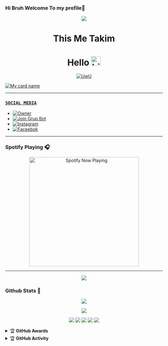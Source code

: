 ### Hi Bruh Welcome To my profile👋

<p align="center">
  <img src="https://telegra.ph/file/61d68e7f38b756dd7d689.jpg" />
</p>
<h1 align="center">This Me Takim
</p>


<h1 align="center">Hello <img src="https://user-images.githubusercontent.com/1303154/88677602-1635ba80-d120-11ea-84d8-d263ba5fc3c0.gif" width="30px" alt="hi"><br></h1>

<p align="center">
  <a href="https://github.com/takimtod"><img src="http://readme-typing-svg.herokuapp.com?color=FFFF00&center=true&vCenter=true&multiline=false&lines=Hi!+im+a+Newbie;Currently+Learning+Javascript.;Don't+bully+me+>//<" alt="UwU">
</p>

<p 
--------

![My card name](https://cardivo.vercel.app/api?name=takimtod&description=DOOOR,%20WELCOME%20TO%20github%20takimtod%20&image=https://telegra.ph/file/61d68e7f38b756dd7d689.jpg&backgroundColor=%23ecf0f1&instagram=zyee_ez&github=takimtod&pattern=leaf&colorPattern=%23eaeaea)

---------

### ```SOCIAL MEDIA```
- [![Owner ](https://img.shields.io/badge/Developer-Takimtod-brightgreen)](https://wa.me/6282194424412)
- [![Join Grup Bot ](https://img.shields.io/badge/Join%20Group-000000?style=social&logo=whatsapp&logoColor=brightgreen)](https://chat.whatsapp.com/DaBXFf82aqwHc03v22E09D) 
- [![Instagram ](https://img.shields.io/badge/Instagram-000000?style=social&logo=instagram&logoColor=ff69b4)](https://instagram.com/zyee_ez)
- [![Faceebok ](https://img.shields.io/badge/Facebook-ff007f?style=social&logo=facebook&logoColor=0080ff)](https://facebook.com/Kevin)

------

### Spotify Playing 🎧

<p align="center">
  <a href="https://open.spotify.com/track/3A4FRzgve9BjfKbvVXRIFO?si=d5jDO41rReaZm7ikLJW66Q" target="_blank"><img src="https://now-playing-on-spotify.vercel.app/api/spotify" alt="Spotify Now Playing" width="350"/></a>
</p>

------

<p align="center">
  <img src="https://img.shields.io/badge/-JavaScript-black?style=flat-square&logo=javascript" />


### Github Stats 🚀

<p align="center"><a href="https://github.com/takimtod"><img src="https://github-readme-stats.vercel.app/api?username=takimtod&show_icons=true&theme=radical"></a></p>
<p align="center"><a href="https://github.com/takimtod"><img src="https://github-readme-stats.vercel.app/api/top-langs/?username=takimtod&theme=radical&layout=compact"></a></p>

<p align="center">
    <img src="https://img.shields.io/badge/OS-Linux-blue?&logo=Linux" />
    <img src="https://img.shields.io/badge/OS-Windows-blue?&logo=Windows" />
    <img src="https://img.shields.io/badge/IDE-Xcode-blue?&logo=xcode" />
    <img src="https://img.shields.io/badge/Text%20Editor-Visual%20Studio%20Code-blue?&logo=visual%20studio%20code&logoColor=blue" />
    <img src="https://img.shields.io/badge/Sublime%20Text-gray?&logo=Sublime-Text" />
</p>
<details>
    <summary>&#127942 <b>GitHub Awards</b></summary><br/>

![Github Trophy](https://github-profile-trophy.vercel.app/?username=phaticusthiccy)

</details>

<details>
    <summary>&#127942 <b>GitHub Activity</b></summary><br/>

![Metrics](https://metrics.lecoq.io/ZansLord?template=classic&repositories.forks=true&languages=1&languages.colors=github&languages.threshold=0%25&config.timezone=Asia%2FMakassar)

</details> 
